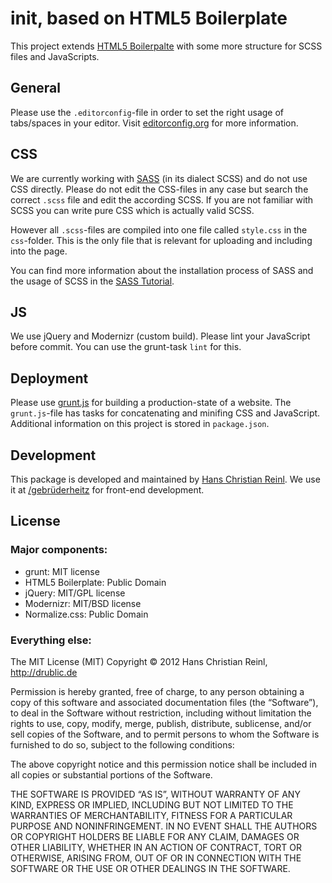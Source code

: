 # __init__, based on HTML5 Boilerplate

This project extends [HTML5 Boilerpalte](https://github.com/h5bp/html5-boilerplate) with some more structure for SCSS files and JavaScripts.


## General
Please use the `.editorconfig`-file in order to set the right usage of tabs/spaces in your editor. Visit [editorconfig.org](http://editorconfig.org/) for more information.

## CSS
We are currently working with [SASS](http://sass-lang.com/) (in its dialect SCSS) and do not use CSS directly. Please do not edit the CSS-files in any case but search the correct `.scss` file and edit the according SCSS. If you are not familiar with SCSS you can write pure CSS which is actually valid SCSS.

However all `.scss`-files are compiled into one file called `style.css` in the `css`-folder. This is the only file that is relevant for uploading and including into the page.

You can find more information about the installation process of SASS and the usage of SCSS in the [SASS Tutorial](http://sass-lang.com/tutorial.html).


## JS
We use jQuery and Modernizr (custom build).
Please lint your JavaScript before commit. You can use the grunt-task `lint` for this.

## Deployment
Please use [grunt.js](https://github.com/cowboy/grunt) for building a production-state of a website. The `grunt.js`-file has tasks for concatenating and minifing CSS and JavaScript.
Additional information on this project is stored in `package.json`.



## Development

This package is developed and maintained by [Hans Christian Reinl](http://drublic.de/).
We use it at [/gebrüderheitz](http://gebruederheitz.de/) for front-end development.

## License

### Major components:

* grunt: MIT license
* HTML5 Boilerplate: Public Domain
* jQuery: MIT/GPL license
* Modernizr: MIT/BSD license
* Normalize.css: Public Domain

### Everything else:

The MIT License (MIT)
Copyright © 2012 Hans Christian Reinl, http://drublic.de

Permission is hereby granted, free of charge, to any person obtaining a copy of this software and associated documentation files (the “Software”), to deal in the Software without restriction, including without limitation the rights to use, copy, modify, merge, publish, distribute, sublicense, and/or sell copies of the Software, and to permit persons to whom the Software is furnished to do so, subject to the following conditions:

The above copyright notice and this permission notice shall be included in all copies or substantial portions of the Software.

THE SOFTWARE IS PROVIDED “AS IS”, WITHOUT WARRANTY OF ANY KIND, EXPRESS OR IMPLIED, INCLUDING BUT NOT LIMITED TO THE WARRANTIES OF MERCHANTABILITY, FITNESS FOR A PARTICULAR PURPOSE AND NONINFRINGEMENT. IN NO EVENT SHALL THE AUTHORS OR COPYRIGHT HOLDERS BE LIABLE FOR ANY CLAIM, DAMAGES OR OTHER LIABILITY, WHETHER IN AN ACTION OF CONTRACT, TORT OR OTHERWISE, ARISING FROM, OUT OF OR IN CONNECTION WITH THE SOFTWARE OR THE USE OR OTHER DEALINGS IN THE SOFTWARE.

